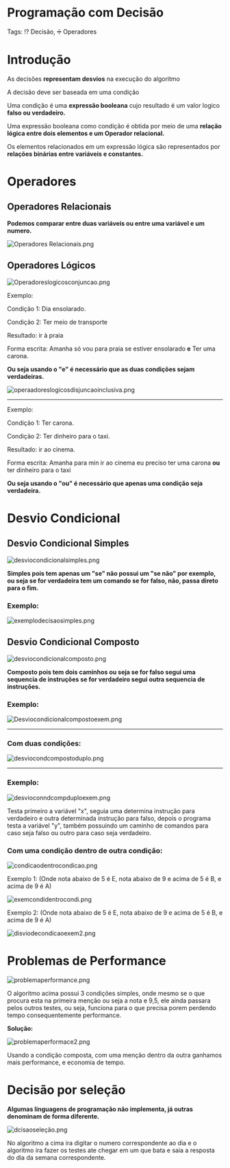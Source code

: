 # Programação com Decisão

Tags: ⁉️ Decisão, ➗ Operadores

# **Introdução**

As decisões **representam desvios** na execução do algoritmo

A decisão deve ser baseada em uma condição

Uma condição é uma **expressão booleana** cujo resultado é um valor logico **falso ou verdadeiro.**

Uma expressão booleana como condição é obtida por meio de uma **relação lógica entre dois elementos e um Operador relacional.**

Os elementos relacionados em um expressão lógica são representados por **relações binárias entre variáveis e constantes.**

# **Operadores**

## **Operadores Relacionais**

**Podemos comparar entre duas variáveis ou entre uma variável e um numero.**

![Operadores Relacionais.png](Programac%CC%A7%20cf19e/Operadores_Relacionais.png)

## **Operadores Lógicos**

![Operadoreslogicosconjuncao.png](Programac%CC%A7%20cf19e/Operadoreslogicosconjuncao.png)

Exemplo:

Condição 1: Dia ensolarado.

Condição 2: Ter meio de transporte

Resultado: ir à praia

Forma escrita: Amanha só vou para praia se estiver ensolarado **e** Ter uma carona.

**Ou seja usando o "e" é necessário que as duas condições sejam verdadeiras.**

![operaadoreslogicosdisjuncaoinclusiva.png](Programac%CC%A7%20cf19e/operaadoreslogicosdisjuncaoinclusiva.png)

---

Exemplo:

Condição 1: Ter carona.

Condição 2: Ter dinheiro para o taxi.

Resultado: ir ao cinema.

Forma escrita: Amanha para min ir ao cinema eu preciso ter uma carona **ou** ter dinheiro para o taxi

**Ou seja usando o "ou" é necessário que apenas uma condição seja verdadeira.**

# **Desvio Condicional**

## **Desvio Condicional Simples**

![desviocondicionalsimples.png](Programac%CC%A7%20cf19e/desviocondicionalsimples.png)

**Simples pois tem apenas um "se" não possui um "se não" por exemplo, ou seja se for verdadeira tem um comando se for falso, não, passa direto para o fim.**

### Exemplo:

![exemplodecisaosimples.png](Programac%CC%A7%20cf19e/exemplodecisaosimples.png)

## **Desvio Condicional Composto**

![desviocondicionalcomposto.png](Programac%CC%A7%20cf19e/desviocondicionalcomposto.png)

**Composto pois tem dois caminhos ou seja se for falso segui uma sequencia de instruções se for verdadeiro segui outra sequencia de instruções.**

### Exemplo:

![Desviocondicionalcompostoexem.png](Programac%CC%A7%20cf19e/Desviocondicionalcompostoexem.png)

---

### **Com duas condições:**

![desviocondcompostoduplo.png](Programac%CC%A7%20cf19e/desviocondcompostoduplo.png)

---

### Exemplo:

![desvioconndcompduploexem.png](Programac%CC%A7%20cf19e/desvioconndcompduploexem.png)

Testa primeiro a variável "x", seguia uma determina instrução para verdadeiro e outra determinada instrução para falso, depois o programa testa a variável "y", também possuindo um caminho de comandos para caso seja falso ou outro para caso seja verdadeiro.

### **Com uma condição dentro de outra condição:**

![condicaodentrocondicao.png](Programac%CC%A7%20cf19e/condicaodentrocondicao.png)

Exemplo 1: (Onde nota abaixo de 5 é E, nota abaixo de 9 e acima de 5 é B, e acima de 9 é A)

![exemcondidentrocondi.png](Programac%CC%A7%20cf19e/exemcondidentrocondi.png)

Exemplo 2: (Onde nota abaixo de 5 é E, nota abaixo de 9 e acima de 5 é B, e acima de 9 é A)

![disviodecondicaoexem2.png](Programac%CC%A7%20cf19e/disviodecondicaoexem2.png)

# **Problemas de Performance**

![problemaperformance.png](Programac%CC%A7%20cf19e/problemaperformance.png)

O algoritmo acima possui 3 condições simples, onde mesmo se o que procura esta na primeira menção ou seja a nota e 9,5, ele ainda passara pelos outros testes, ou seja, funciona para o que precisa porem perdendo tempo consequentemente performance.

**Solução:**

![problemaperformace2.png](Programac%CC%A7%20cf19e/problemaperformace2.png)

Usando a condição composta, com uma menção dentro da outra ganhamos mais performance, e economia de tempo.

# **Decisão por seleção**

**Algumas linguagens de programação não implementa, já outras denominam de forma diferente.**

![dcisaoseleção.png](Programac%CC%A7%20cf19e/dcisaoseleo.png)

No algoritmo a cima ira digitar o numero correspondente ao dia e o algoritmo ira fazer os testes ate chegar em um que bata e saia a resposta do dia da semana correspondente.
